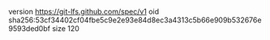 version https://git-lfs.github.com/spec/v1
oid sha256:53cf34402cf04fbe5c9e2e93e84d8ec3a4313c5b66e909b532676e9593ded0bf
size 120
